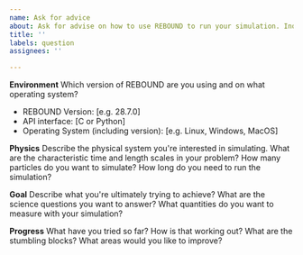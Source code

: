 ```yaml
---
name: Ask for advice
about: Ask for advise on how to use REBOUND to run your simulation. Inquire about what integrator is best for your problem, what settings to choose, or how to optmimize runtime.
title: ''
labels: question
assignees: ''

---
```


**Environment**
Which version of REBOUND are you using and on what operating system?
 - REBOUND Version: [e.g. 28.7.0]
 - API interface: [C or Python]
 - Operating System (including version): [e.g. Linux, Windows, MacOS]

**Physics**
Describe the physical system you're interested in simulating. 
What are the characteristic time and length scales in your problem? 
How many particles do you want to simulate? 
How long do you need to run the simulation?

**Goal**
Describe what you're ultimately trying to achieve?
What are the science questions you want to answer?
What quantities do you want to measure with your simulation?

**Progress**
What have you tried so far? 
How is that working out?
What are the stumbling blocks?
What areas would you like to improve?
